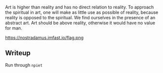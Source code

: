 Art is higher than reality and has no direct relation to reality.
To approach the spiritual in art, one will make as little use as possible
of reality, because reality is opposed to the spiritual. We find ourselves
in the presence of an abstract art. Art should be above reality, otherwise
it would have no value for man.

https://nostradamus.imfast.io/flag.png

Writeup
-------
Run through `npiet`
